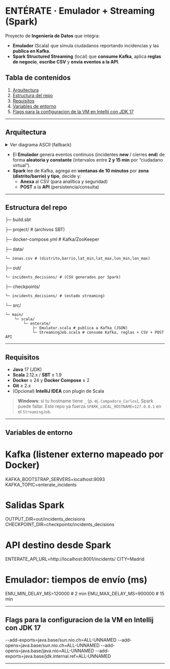 # ENTÉRATE · Emulador + Streaming (Spark)

Proyecto de **Ingeniería de Datos** que integra:

- **Emulador** (Scala) que simula ciudadanos reportando incidencias y las **publica en Kafka**.
- **Spark Structured Streaming** (local) que **consume Kafka**, aplica **reglas de negocio**, **escribe CSV** y **envía eventos a la API**.


## Tabla de contenidos

1. [Arquitectura](#arquitectura)
2. [Estructura del repo](#estructura-del-repo)
3. [Requisitos](#requisitos)
4. [Variables de entorno](#variables-de-entorno)
5. [Flags para la configuracion de la VM en Intellij con JDK 17](#Flags-para-la-configuracion-de-la-VM-en-Intellij-con-JDK-17)

---

## Arquitectura

<details> <summary>Ver diagrama ASCII (fallback)</summary>

[Emulator (Scala)] -- JSON --> [Kafka topic: enterate_incidents]
                                   |
                                   v
                        [Spark Structured Streaming]
                            |  Ventanas 5 min + Reglas
                            |--> CSV: out/incidents_decisions/
                            |--> POST JSON --> [FastAPI] --> [PostgreSQL/PostGIS]

</details>

- El **Emulador** genera eventos continuos (incidentes **new** / cierres **end**) de forma **aleatoria y constante** (intervalos entre **2 y 15 min** por “ciudadano virtual”).
- **Spark** lee de Kafka, agrega en **ventanas de 10 minutos** por **zona (distrito/barrio) y tipo**, decide y:
    - **Anexa** al CSV (para analítica y seguridad)
    - **POST** a la **API** (persistencia/consulta)

---

## Estructura del repo

├─ build.sbt

├─ project/ # (archivos SBT)

├─ docker-compose.yml # Kafka/ZooKeeper

├─ data/

    └─ zonas.csv # (distrito,barrio,lat_min,lat_max,lon_min,lon_max)
├─ out/
    
    └─ incidents_decisions/ # (CSV generados por Spark)
├─ checkpoints/

    └─ incidents_decisions/ # (estado streaming)
└─ src/
    
    └─ main/
        └─ scala/
            └─ enterate/
                ├─ Emulator.scala # publica a Kafka (JSON)
                └─ StreamingJob.scala # consume Kafka, reglas + CSV + POST API


---

## Requisitos

- **Java** 17 (JDK)
- **Scala** 2.12.x / **SBT** ≥ 1.9
- **Docker** ≥ 24 y **Docker Compose** ≥ 2
- **Git** ≥ 2.x
- (Opcional) **IntelliJ IDEA** con plugin de Scala

> **Windows**: si tu hostname tiene `_` (p. ej. `Compadora_Carlos`), Spark puede fallar. Este repo ya fuerza `SPARK_LOCAL_HOSTNAME=127.0.0.1` en el `StreamingJob`.

---



## Variables de entorno

# Kafka (listener externo mapeado por Docker)
KAFKA_BOOTSTRAP_SERVERS=localhost:9093
KAFKA_TOPIC=enterate_incidents

# Salidas Spark
OUTPUT_DIR=out/incidents_decisions
CHECKPOINT_DIR=checkpoints/incidents_decisions

# API destino desde Spark
ENTERATE_API_URL=http://localhost:8001/incidents/
CITY=Madrid

# Emulador: tiempos de envío (ms)
EMU_MIN_DELAY_MS=120000   # 2 min
EMU_MAX_DELAY_MS=900000   # 15 min

---

## Flags para la configuracion de la VM en Intellij con JDK 17

--add-exports=java.base/sun.nio.ch=ALL-UNNAMED
--add-opens=java.base/sun.nio.ch=ALL-UNNAMED
--add-opens=java.base/java.nio=ALL-UNNAMED
--add-exports=java.base/jdk.internal.ref=ALL-UNNAMED

---
